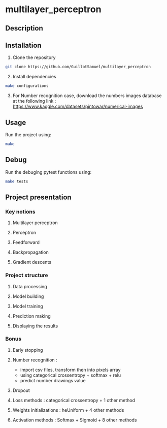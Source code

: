 # multilayer_perceptron

## Description



## Installation

1. Clone the repository
```bash
git clone https://github.com/GuillotSamuel/multilayer_perceptron
```

2. Install dependencies
```bash
make configurations
```

3. For Number recognition case, download the numbers images database at the following link : https://www.kaggle.com/datasets/pintowar/numerical-images

## Usage

Run the project using:
```bash
make
```

## Debug

Run the debuging pytest functions using:
```bash
make tests
```

## Project presentation

### Key notions

1. Multilayer perceptron

2. Perceptron

3. Feedforward

4. Backpropagation

5. Gradient descents

### Project structure

1. Data processing

2. Model building

3. Model training

4. Prediction making

5. Displaying the results

### Bonus

1. Early stopping

2. Number recognition :
    - import csv files, transform then into pixels array
    - using categorical crossentropy + softmax + relu
    - predict number drawings value

3. Dropout

4. Loss methods : categorical crossentropy + 1 other method

5. Weights initializations : heUniform + 4 other methods

6. Activation methods : Softmax + Sigmoid + 8 other methods

